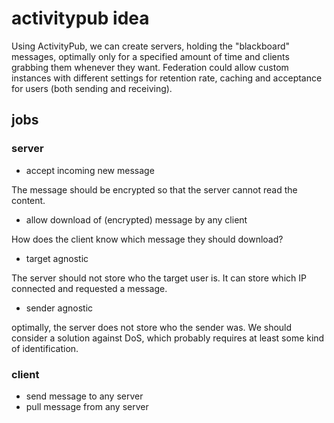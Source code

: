 # activitypub idea

Using ActivityPub, we can create servers, holding the "blackboard" messages, optimally only for a specified amount of time and clients grabbing them whenever they want. Federation could allow custom instances with different settings for retention rate, caching and acceptance for users (both sending and receiving). 

## jobs

### server

* accept incoming new message 

The message should be encrypted so that the server cannot read the content.

* allow download of (encrypted) message by any client

How does the client know which message they should download?

* target agnostic

The server should not store who the target user is. It can store which IP connected and requested a message.

* sender agnostic

optimally, the server does not store who the sender was. We should consider a solution against DoS, which probably requires at least some kind of identification. 


### client

* send message to any server
* pull message from any server
